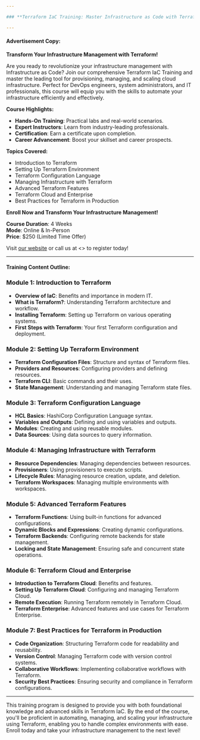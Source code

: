 ```yaml
---

### **Terraform IaC Training: Master Infrastructure as Code with Terraform**

---
```


#### **Advertisement Copy:**

**Transform Your Infrastructure Management with Terraform!**

Are you ready to revolutionize your infrastructure management with Infrastructure as Code? Join our comprehensive Terraform IaC Training and master the leading tool for provisioning, managing, and scaling cloud infrastructure. Perfect for DevOps engineers, system administrators, and IT professionals, this course will equip you with the skills to automate your infrastructure efficiently and effectively.

**Course Highlights:**
- **Hands-On Training**: Practical labs and real-world scenarios.
- **Expert Instructors**: Learn from industry-leading professionals.
- **Certification**: Earn a certificate upon completion.
- **Career Advancement**: Boost your skillset and career prospects.

**Topics Covered:**
- Introduction to Terraform
- Setting Up Terraform Environment
- Terraform Configuration Language
- Managing Infrastructure with Terraform
- Advanced Terraform Features
- Terraform Cloud and Enterprise
- Best Practices for Terraform in Production

**Enroll Now and Transform Your Infrastructure Management!**

**Course Duration**: 4 Weeks  
**Mode**: Online & In-Person  
**Price**: $250 (Limited Time Offer)

Visit [our website](#) or call us at <> to register today!

---

#### **Training Content Outline:**

### **Module 1: Introduction to Terraform**
- **Overview of IaC**: Benefits and importance in modern IT.
- **What is Terraform?**: Understanding Terraform architecture and workflow.
- **Installing Terraform**: Setting up Terraform on various operating systems.
- **First Steps with Terraform**: Your first Terraform configuration and deployment.

### **Module 2: Setting Up Terraform Environment**
- **Terraform Configuration Files**: Structure and syntax of Terraform files.
- **Providers and Resources**: Configuring providers and defining resources.
- **Terraform CLI**: Basic commands and their uses.
- **State Management**: Understanding and managing Terraform state files.

### **Module 3: Terraform Configuration Language**
- **HCL Basics**: HashiCorp Configuration Language syntax.
- **Variables and Outputs**: Defining and using variables and outputs.
- **Modules**: Creating and using reusable modules.
- **Data Sources**: Using data sources to query information.

### **Module 4: Managing Infrastructure with Terraform**
- **Resource Dependencies**: Managing dependencies between resources.
- **Provisioners**: Using provisioners to execute scripts.
- **Lifecycle Rules**: Managing resource creation, update, and deletion.
- **Terraform Workspaces**: Managing multiple environments with workspaces.

### **Module 5: Advanced Terraform Features**
- **Terraform Functions**: Using built-in functions for advanced configurations.
- **Dynamic Blocks and Expressions**: Creating dynamic configurations.
- **Terraform Backends**: Configuring remote backends for state management.
- **Locking and State Management**: Ensuring safe and concurrent state operations.

### **Module 6: Terraform Cloud and Enterprise**
- **Introduction to Terraform Cloud**: Benefits and features.
- **Setting Up Terraform Cloud**: Configuring and managing Terraform Cloud.
- **Remote Execution**: Running Terraform remotely in Terraform Cloud.
- **Terraform Enterprise**: Advanced features and use cases for Terraform Enterprise.

### **Module 7: Best Practices for Terraform in Production**
- **Code Organization**: Structuring Terraform code for readability and reusability.
- **Version Control**: Managing Terraform code with version control systems.
- **Collaborative Workflows**: Implementing collaborative workflows with Terraform.
- **Security Best Practices**: Ensuring security and compliance in Terraform configurations.

---

This training program is designed to provide you with both foundational knowledge and advanced skills in Terraform IaC. By the end of the course, you'll be proficient in automating, managing, and scaling your infrastructure using Terraform, enabling you to handle complex environments with ease. Enroll today and take your infrastructure management to the next level!
